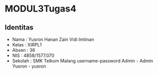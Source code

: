# MODUL3Tugas4

## Identitas
* Nama  : Yusron Hanan Zain Vidi Imtinan
* Kelas : XIRPL1
* Absen : 36
* NIS   : 4858/1577.070
* Sekolah : SMK Telkom Malang
username-password
Admin - Admin
Yusron - yusron
